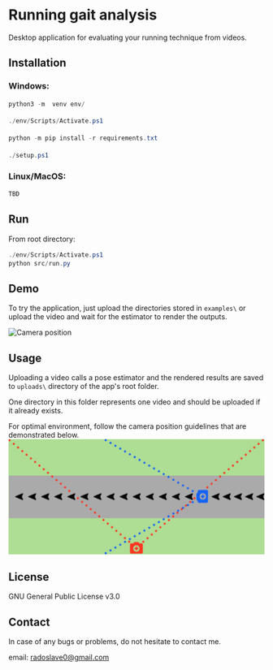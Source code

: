 # Running gait analysis
Desktop application for evaluating your running technique from videos.

## Installation
### Windows:
```powershell
python3 -m  venv env/

./env/Scripts/Activate.ps1

python -m pip install -r requirements.txt

./setup.ps1
```

### Linux/MacOS:
```powershell
TBD
```

## Run
From root directory:
```powershell
./env/Scripts/Activate.ps1
python src/run.py
```

## Demo
To try the application, just upload the directories stored in `examples\` or upload the video and wait for the estimator to render the outputs.

![Camera position](/src/images/demo.gif)

## Usage
Uploading a video calls a pose estimator and the rendered results are saved to `uploads\` directory of the app's root folder.

One directory in this folder represents one video and should be uploaded if it already exists.

For optimal environment, follow the camera position guidelines that are demonstrated below.
![Camera position](/src/images/camera_position.png)

## License

GNU General Public License v3.0

## Contact
In case of any bugs or problems, do not hesitate to contact me.

email: radoslave0@gmail.com
